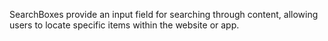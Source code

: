 SearchBoxes provide an input field for searching through content, allowing users to locate specific items within the website or app.
